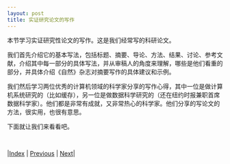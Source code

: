 ```yaml
---
layout: post
title: 实证研究论文的写作
---
```


本节学习实证研究性论文的写作。这是我们经常写的科研论文。

我们首先介绍它的基本写法，包括标题、摘要、导论、方法、结果、讨论、参考文献，介绍其中每一部分的具体写法，并从审稿人的角度来理解，哪些是他们看重的部分，并具体介绍《自然》杂志对摘要写作的具体建议和示例。

我们然后学习两位优秀的计算机领域的科学家分享的写作心得，其中一位是做计算机系统研究的（比如缓存），另一位是做数据科学研究的（还在纽约时报兼职首席数据科学家）。他们都是非常有成就，又非常热心的科学家。他们分享的写论文的方法，很实用，也很有意思。

下面就让我们来看看吧。

<br/>

|[Index](../) | [Previous](3-9-annotated-bib) | [Next](4-2-element)|
